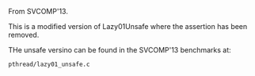 From SVCOMP'13.

This is a modified version of Lazy01Unsafe where the assertion has been removed.

THe unsafe versino can be found in the SVCOMP'13 benchmarks at:
    
    pthread/lazy01_unsafe.c
